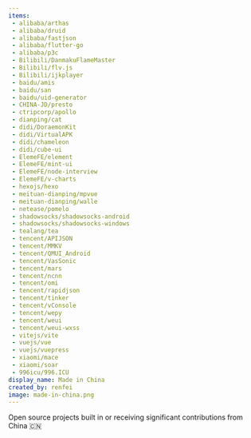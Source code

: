 ```yaml
---
items:
 - alibaba/arthas
 - alibaba/druid
 - alibaba/fastjson
 - alibaba/flutter-go
 - alibaba/p3c
 - Bilibili/DanmakuFlameMaster
 - Bilibili/flv.js
 - Bilibili/ijkplayer
 - baidu/amis
 - baidu/san
 - baidu/uid-generator
 - CHINA-JD/presto
 - ctripcorp/apollo
 - dianping/cat
 - didi/DoraemonKit
 - didi/VirtualAPK
 - didi/chameleon
 - didi/cube-ui
 - ElemeFE/element
 - ElemeFE/mint-ui
 - ElemeFE/node-interview
 - ElemeFE/v-charts
 - hexojs/hexo
 - meituan-dianping/mpvue
 - meituan-dianping/walle
 - netease/pomelo
 - shadowsocks/shadowsocks-android
 - shadowsocks/shadowsocks-windows
 - tealang/tea
 - tencent/APIJSON
 - tencent/MMKV
 - tencent/QMUI_Android
 - tencent/VasSonic
 - tencent/mars
 - tencent/ncnn
 - tencent/omi
 - tencent/rapidjson
 - tencent/tinker
 - tencent/vConsole
 - tencent/wepy
 - tencent/weui
 - tencent/weui-wxss
 - vitejs/vite
 - vuejs/vue
 - vuejs/vuepress
 - xiaomi/mace
 - xiaomi/soar
 - 996icu/996.ICU
display_name: Made in China
created_by: renfei
image: made-in-china.png
---
```

Open source projects built in or receiving significant contributions from China :cn:

